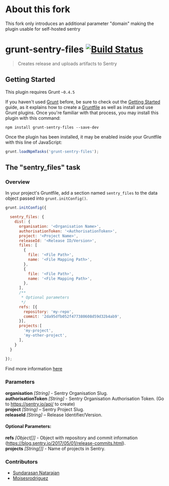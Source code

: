 # About this fork
This fork only introduces an additional parameter "domain" making the plugin usable for self-hosted sentry 

# grunt-sentry-files [![Build Status](https://travis-ci.org/Sujsun/grunt-sentry-files.svg?branch=master)](https://travis-ci.org/Sujsun/grunt-sentry-files)

> Creates release and uploads artifacts to Sentry

## Getting Started
This plugin requires Grunt `~0.4.5`

If you haven't used [Grunt](http://gruntjs.com/) before, be sure to check out the [Getting Started](http://gruntjs.com/getting-started) guide, as it explains how to create a [Gruntfile](http://gruntjs.com/sample-gruntfile) as well as install and use Grunt plugins. Once you're familiar with that process, you may install this plugin with this command:

```shell
npm install grunt-sentry-files --save-dev
```

Once the plugin has been installed, it may be enabled inside your Gruntfile with this line of JavaScript:

```js
grunt.loadNpmTasks('grunt-sentry-files');
```

## The "sentry_files" task

### Overview
In your project's Gruntfile, add a section named `sentry_files` to the data object passed into `grunt.initConfig()`.

```js
grunt.initConfig({

  sentry_files: {
    dist: {
      organisation: '<Organisation Name>',
      authorisationToken: '<AuthorisationToken>',
      project: '<Project Name>',
      releaseId: '<Release ID/Version>',
      files: [
        {
          file: '<File Path>',
          name: '<File Mapping Path>',
        },
        {
          file: '<File Path>',
          name: '<File Mapping Path>',
        },
      ],
      /**
       * Optional parameters
       */
      refs: [{
        repository: 'my-repo',
        commit: '2da95dfb052f477380608d59d32b4ab9',
      }],
      projects:[
        'my-project',
        'my-other-project',
      ],
    }
  }
  
});
```

Find more information [here](https://docs.sentry.io/api/releases/post-release-files/)

### Parameters

**organisation** _[String]_ - Sentry Organisation Slug.  
**authorisationToken** _[String]_ - Sentry Organisation Authorisation Token. (Go to https://sentry.io/api/ to create)  
**project** _[String]_ – Sentry Project Slug.  
**releaseId** _[String]_ – Release Identifier/Version.  
#### Optional Parameters:
**refs** _[Object[]]_ - Object with repository and commit information (https://blog.sentry.io/2017/05/01/release-commits.html).  
**projects** _[String[]]_ - Name of projects in Sentry.

### Contributors
- [Sundarasan Natarajan](https://github.com/sundarasan)
- [Moisesrodriguez](https://github.com/moisesrodriguez)
